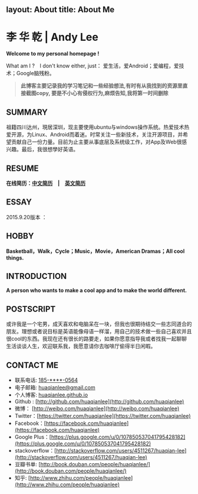 layout: About
title: About Me
---
李 华 乾 | Andy Lee　
=============

**Welcome to my personal homepage !**

What am I ?　I don't know either, just： 爱生活，爱Android；爱编程，爱技术；Google脑残粉。

>**此博客主要记录我的学习笔记和一些经验想法,有时有从我找到的资源里直接截图copy, 要是不小心有侵权行为,麻烦告知,我将第一时间删除**

SUMMARY
-------

祖籍四川达州，現居深圳，现主要使用ubuntu与windows操作系统。热爱技术热爱开源，为Linux、Android而着迷。时常关注一些新技术，关注开源项目，并希望贡献自己一份力量。目前为止主要从事底层及系统级工作，对App及Web很感兴趣。最后，我很想學好英语。

RESUME
------
**在线简历：[中文简历](../resume_cn.html)　|　[英文简历](../resume_en.html)**

ESSAY
------
2015.9.20版本 ：



HOBBY
-------
**Basketball，Walk，Cycle；Music，Movie，American Dramas；All cool things.**

INTRODUCTION
------------------

**A person who wants to make a cool app and to make the world different.**

POSTSCRIPT
------------------
或许我是一个宅男，成天喜欢和电脑呆在一块，但我也很期待结交一些志同道合的朋友。理想或者说目标是英语能像母语一样溜，用自己的技术做一些自己喜欢并且很cool的东西。我现在还有很长的路要走，如果你愿意指导我或者找我一起聊聊生活谈谈人生，欢迎联系我，我愿意请你去咖啡厅偷得半日闲暇。

CONTACT ME
------------------
- 联系电话: [185-\*\*\*\*-0564](tel://180-\*\*\*\*-0564)
- 电子邮箱: <huaqianlee@gmail.com>
- 个人博客: [huaqianlee.github.io](http://huaqianlee.github.io)
- Github : [http://github.com/huaqianlee](http://github.com/huaqianlee)
- 微博： [http://weibo.com/huaqianlee](http://weibo.com/huaqianlee)
- Twitter：[https://twitter.com/huaqianlee](https://twitter.com/huaqianlee)
- Facebook：[https://facebook.com/huaqianlee](https://facebook.com/huaqianlee)
- Google Plus：[https://plus.google.com/u/0/107850537041795428182](https://plus.google.com/u/0/107850537041795428182)
- stackoverflow：[http://stackoverflow.com/users/4511267/huaqian-lee](http://stackoverflow.com/users/4511267/huaqian-lee)
- 豆瓣书单: [http://book.douban.com/people/huaqianlee/](http://book.douban.com/people/huaqianlee/)
- 知乎:  [http://www.zhihu.com/people/huaqianlee](http://www.zhihu.com/people/huaqianlee) 

